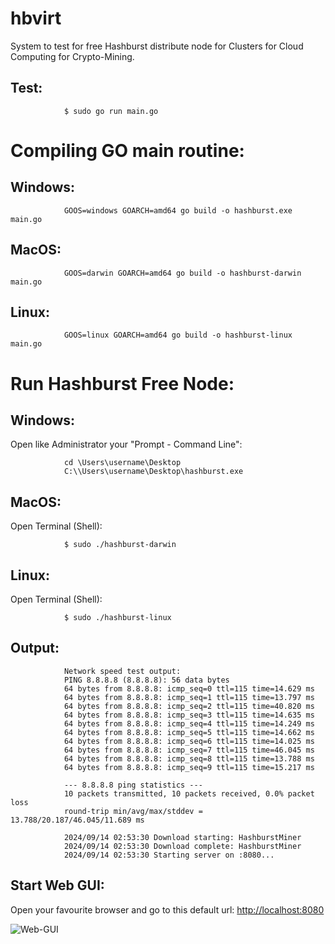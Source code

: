 # hbvirt
System to test for free Hashburst distribute node for Clusters for Cloud Computing for Crypto-Mining.

## Test:

                $ sudo go run main.go

# Compiling GO main routine:

## Windows:
                GOOS=windows GOARCH=amd64 go build -o hashburst.exe main.go
## MacOS:
                GOOS=darwin GOARCH=amd64 go build -o hashburst-darwin main.go
## Linux:
                GOOS=linux GOARCH=amd64 go build -o hashburst-linux main.go

# Run Hashburst Free Node:

## Windows:
Open like Administrator your "Prompt - Command Line":

                cd \Users\username\Desktop
                C:\\Users\username\Desktop\hashburst.exe

## MacOS:
Open Terminal (Shell):

                $ sudo ./hashburst-darwin

## Linux:
Open Terminal (Shell):

                $ sudo ./hashburst-linux

## Output:
                Network speed test output:
                PING 8.8.8.8 (8.8.8.8): 56 data bytes
                64 bytes from 8.8.8.8: icmp_seq=0 ttl=115 time=14.629 ms
                64 bytes from 8.8.8.8: icmp_seq=1 ttl=115 time=13.797 ms
                64 bytes from 8.8.8.8: icmp_seq=2 ttl=115 time=40.820 ms
                64 bytes from 8.8.8.8: icmp_seq=3 ttl=115 time=14.635 ms
                64 bytes from 8.8.8.8: icmp_seq=4 ttl=115 time=14.249 ms
                64 bytes from 8.8.8.8: icmp_seq=5 ttl=115 time=14.662 ms
                64 bytes from 8.8.8.8: icmp_seq=6 ttl=115 time=14.025 ms
                64 bytes from 8.8.8.8: icmp_seq=7 ttl=115 time=46.045 ms
                64 bytes from 8.8.8.8: icmp_seq=8 ttl=115 time=13.788 ms
                64 bytes from 8.8.8.8: icmp_seq=9 ttl=115 time=15.217 ms
                
                --- 8.8.8.8 ping statistics ---
                10 packets transmitted, 10 packets received, 0.0% packet loss
                round-trip min/avg/max/stddev = 13.788/20.187/46.045/11.689 ms
                
                2024/09/14 02:53:30 Download starting: HashburstMiner
                2024/09/14 02:53:30 Download complete: HashburstMiner
                2024/09/14 02:53:30 Starting server on :8080...

## Start Web GUI:

Open your favourite browser and go to this default url: [http://localhost:8080](http://localhost:8080)

![Web-GUI](https://github.com/user-attachments/assets/2325e744-545c-42bd-a83e-3bb2e50d5ca7)
